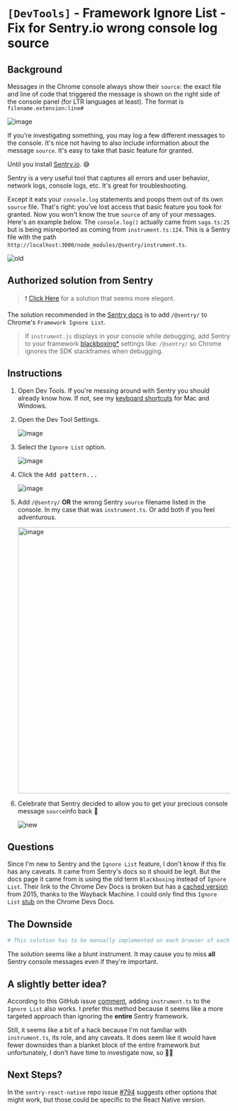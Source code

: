 # `[DevTools]` - Framework Ignore List - Fix for Sentry.io wrong console log source

## Background

Messages in the Chrome console always show their `source`: the exact file and line of code that triggered the message is shown on the right side of the console panel (for LTR languages at least). The format is `filename.extension:line#`

![image](https://user-images.githubusercontent.com/24983797/177786463-2335c89d-f689-4427-9126-6590556c6b97.png)

If you're investigating something, you may log a few different messages to the console. It's nice not having to also include information about the message `source`. It's easy to take that basic feature for granted.

Until you install [Sentry.io](https://sentry.io). 😅

Sentry is a very useful tool that captures all errors and user behavior, network logs, console logs, etc. It's great for troubleshooting.

Except it eats your `console.log` statements and poops them out of its own `source` file. That's right: you've lost access that basic feature you took for granted. Now you won't know the true `source` of any of your messages. Here's an example below. The `console.log()` actually came from `saga.ts:25` but is being misreported as coming from `instrument.ts:124`. This is a Sentry file with the path `http://localhost:3000/node_modules/@sentry/instrument.ts`.

![old](https://user-images.githubusercontent.com/24983797/177777426-f3ece7b6-e96f-4599-a42c-3c4988f50290.png)

## Authorized solution from Sentry

> ❗️ [Click Here](#a-slightly-better-idea) for a solution that seems more elegant.

The solution recommended in the [Sentry docs](https://docs.sentry.io/platforms/javascript/guides/react/troubleshooting/#instrumentjs-line-numbers-for-console-log-statements) is to add `/@sentry/` to Chrome's `Framework Ignore List`.

> If `instrument.js` displays in your console while debugging, add Sentry to your framework [blackboxing\*](#questions) settings like: `/@sentry/` so Chrome ignores the SDK stackframes when debugging.

## Instructions

1. Open Dev Tools. If you're messing around with Sentry you should already know how. If not, see my [keyboard shortcuts](keyboard-shortcuts-high-roi.md#:~:text=W-,Open%20dev%20tools,-%E2%8C%98) for Mac and Windows.
1. Open the Dev Tool Settings.

   ![image](https://user-images.githubusercontent.com/24983797/177766992-a1b11391-2250-49af-9509-92787e111924.png)

1. Select the `Ignore List` option.

   ![image](https://user-images.githubusercontent.com/24983797/177768325-eb3823f3-7c04-49c8-b7b7-aca4c16dcb88.png)

1. Click the <kbd>Add pattern...</kbd>

   ![image](https://user-images.githubusercontent.com/24983797/177768864-4adbcdfe-7cff-47a2-b100-c8a46e7d944a.png)

1. Add `/@sentry/` **OR** the wrong Sentry `source` filename listed in the console. In my case that was `instrument.ts`. Or add both if you feel adventurous.

   <img width="600" alt="image" src="https://user-images.githubusercontent.com/24983797/187152966-ccbfa1f8-6585-4b80-b4b7-fecee3b2ecf7.png">

1. Celebrate that Sentry decided to allow you to get your precious console message `source`info back 🎉

   ![new](https://user-images.githubusercontent.com/24983797/177777528-d5eee7a3-d101-482a-a454-e2f63958764c.png)

## Questions

Since I'm new to Sentry and the `Ignore List` feature, I don't know if this fix has any caveats. It came from Sentry's docs so it should be legit. But the docs page it came from is using the old term `Blackboxing` instead of `Ignore List`. Their link to the Chrome Dev Docs is broken but has a [cached version](https://web.archive.org/web/20150322015741/https://developer.chrome.com/devtools/docs/blackboxing) from 2015, thanks to the Wayback Machine. I could only find this `Ignore List` [stub](https://developer.chrome.com/docs/devtools/javascript/ignore-chrome-extension-scripts/) on the Chrome Devs Docs.

## The Downside

```bash
# This solution has to be manually implemented on each browser of each machine used for development 😥
```

The solution seems like a blunt instrument. It may cause you to miss **all** Sentry console messages even if they're important.

## A slightly better idea?

According to this GitHub issue [comment](https://github.com/getsentry/sentry-react-native/issues/794#issuecomment-672280790), adding `instrument.ts` to the `Ignore List` also works. I prefer this method because it seems like a more targeted approach than ignoring the **entire** Sentry framework.

Still, it seems like a bit of a hack because I'm not familiar with `instrument.ts`, its role, and any caveats. It does seem like it would have fewer downsides than a blanket block of the entire framework but unfortunately, I don't have time to investigate now, so 🤷‍♂️

## Next Steps?

In the `sentry-react-native` repo issue [#794](https://github.com/getsentry/sentry-react-native/issues/794) suggests other options that might work, but those could be specific to the React Native version.
